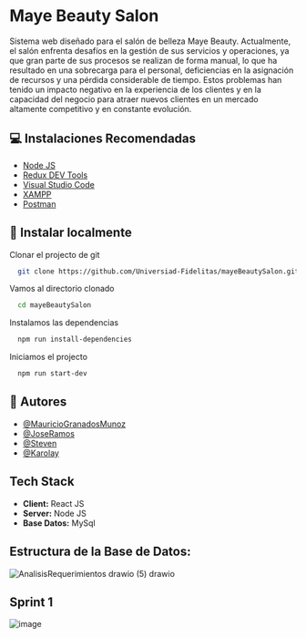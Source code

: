 
# Maye Beauty Salon

Sistema web diseñado para el salón de belleza Maye Beauty. Actualmente, el salón enfrenta desafíos en la gestión de sus servicios y operaciones, ya que gran parte de sus procesos se realizan de forma manual, lo que ha resultado en una sobrecarga para el personal, deficiencias en la asignación de recursos y una pérdida considerable de tiempo. Estos problemas han tenido un impacto negativo en la experiencia de los clientes y en la capacidad del negocio para atraer nuevos clientes en un mercado altamente competitivo y en constante evolución.




## 💻 Instalaciones Recomendadas

- [Node JS](https://nodejs.org/en)
- [Redux DEV Tools](https://chrome.google.com/webstore/detail/redux-devtools/lmhkpmbekcpmknklioeibfkpmmfibljd)
- [Visual Studio Code](https://code.visualstudio.com/download)
- [XAMPP](https://www.apachefriends.org/download.html)
- [Postman](https://www.postman.com/downloads/)




## 🚀 Instalar localmente

Clonar el projecto de git

```bash
  git clone https://github.com/Universiad-Fidelitas/mayeBeautySalon.git
```

Vamos al directorio clonado

```bash
  cd mayeBeautySalon
```

Instalamos las dependencias

```bash
  npm run install-dependencies
```

Iniciamos el projecto

```bash
  npm run start-dev
```


## 🎩 Autores

- [@MauricioGranadosMunoz](https://github.com/)
- [@JoseRamos](https://github.com/JoseRamosO)
- [@Steven](https://github.com/)
- [@Karolay](https://github.com/)


## Tech Stack

- **Client:** React JS
- **Server:** Node JS
- **Base Datos:** MySql

## Estructura de la Base de Datos:
![AnalisisRequerimientos drawio (5) drawio](https://github.com/Universiad-Fidelitas/mayeBeautySalon/assets/84950250/d15e9e36-e3fa-49c5-b2e2-40130d3d735a)


## Sprint 1
![image](https://github.com/Universiad-Fidelitas/mayeBeautySalon/assets/84950250/d817eb6a-6f34-4cc8-b216-d3b630268141)



